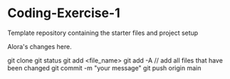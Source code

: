 # Coding-Exercise-1
Template repository containing the starter files and project setup

Alora's changes here.

git clone
git status
git add <file_name>
git add -A // add all files that have been changed
git commit -m "your message"
git push origin main